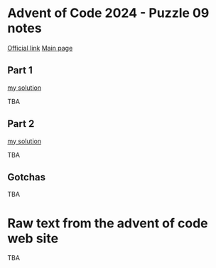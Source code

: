 # Advent of Code 2024 - Puzzle 09 notes

[Official link](https://adventofcode.com/2024/day/9)
[Main page](../README.md)

## Part 1
[my solution](puzzle_09-part_1_jmt.py)

TBA

## Part 2
[my solution](puzzle_09-part_2_jmt.py)

TBA

## Gotchas

TBA

# Raw text from the advent of code web site

TBA
